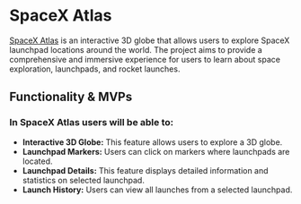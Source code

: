 # SpaceX Atlas

[SpaceX Atlas](https://edison4354.github.io/launchpad-tracker/) is an interactive 3D globe that allows users to explore SpaceX launchpad locations around the world. The project aims to provide a comprehensive and immersive experience for users to learn about space exploration, launchpads, and rocket launches.

## Functionality & MVPs

### In **SpaceX Atlas** users will be able to:

* **Interactive 3D Globe:** This feature allows users to explore a 3D globe.
* **Launchpad Markers:** Users can click on markers where launchpads are located.
* **Launchpad Details:** This feature displays detailed information and statistics on selected launchpad.
* **Launch History:** Users can view all launches from a selected launchpad.
